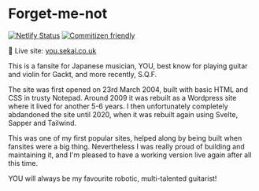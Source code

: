 # Forget-me-not

[![Netlify Status](https://api.netlify.com/api/v1/badges/bdea2dbb-2c2d-4387-a701-1f9c703e5cb6/deploy-status)](https://app.netlify.com/sites/sekaicouk-forget-me-not/deploys) [![Commitizen friendly](https://img.shields.io/badge/commitizen-friendly-brightgreen.svg)](http://commitizen.github.io/cz-cli/)

🤖 Live site: [you.sekai.co.uk](https://you.sekai.co.uk/)

This is a fansite for Japanese musician, YOU, best know for playing guitar and violin for Gackt, and more recently, S.Q.F. 

The site was first opened on 23rd March 2004, built with basic HTML and CSS in trusty Notepad. Around 2009 it was rebuilt as a Wordpress site where it lived for another 5-6 years. I then unfortunately completely abdandoned the site until 2020, when it was rebuilt again using Svelte, Sapper and Tailwind.

This was one of my first popular sites, helped along by being built when fansites were a big thing. Nevertheless I was really proud of building and maintaining it, and I'm pleased to have a working version live again after all this time.

YOU will always be my favourite robotic, multi-talented guitarist!